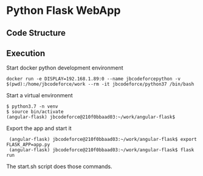 # Python Flask WebApp

## Code Structure

## Execution
Start docker python development environment
```
docker run -e DISPLAY=192.168.1.89:0 --name jbcodeforcepython -v $(pwd):/home/jbcodeforce/work --rm -it jbcodeforce/python37 /bin/bash
```
Start a virtual environment
```
$ python3.7 -n venv
$ source bin/activate
(angular-flask) jbcodeforce@210f0bbaad03:~/work/angular-flask$
```
Export the app and start it
```
 (angular-flask) jbcodeforce@210f0bbaad03:~/work/angular-flask$ export FLASK_APP=app.py
 (angular-flask) jbcodeforce@210f0bbaad03:~/work/angular-flask$ flask run
```
The start.sh script does those commands.
